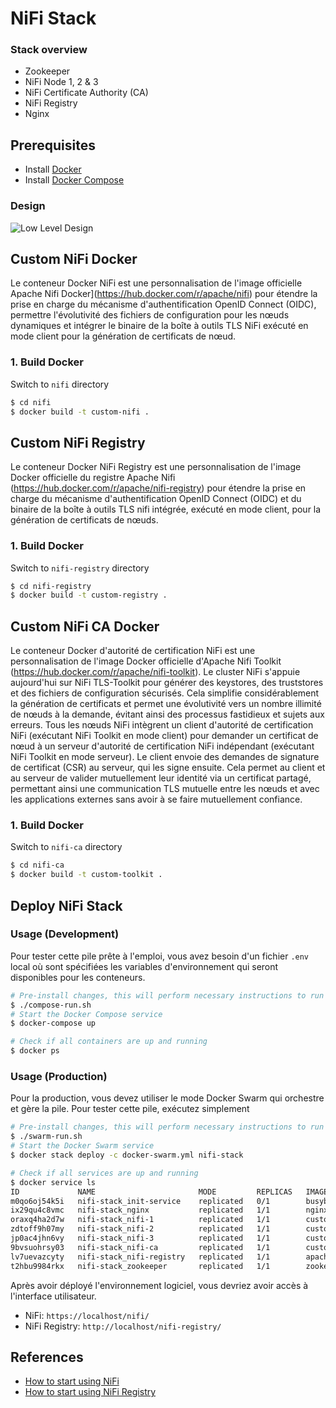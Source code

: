 # NiFi Stack

### Stack overview

* Zookeeper
* NiFi Node 1, 2 & 3
* NiFi Certificate Authority (CA)
* NiFi Registry
* Nginx

## Prerequisites
* Install [Docker](https://www.docker.com/)
* Install [Docker Compose](https://docs.docker.com/compose/install/)

### Design
![Low Level Design](./design/low-level.png)

## Custom NiFi Docker
Le conteneur Docker NiFi est une personnalisation de l'image officielle Apache Nifi Docker](https://hub.docker.com/r/apache/nifi) pour étendre la prise en charge du mécanisme d'authentification OpenID Connect (OIDC), permettre l'évolutivité des fichiers de configuration pour les nœuds dynamiques et intégrer le binaire de la boîte à outils TLS NiFi exécuté en mode client pour la génération de certificats de nœud.

### 1. Build Docker
Switch to `nifi` directory
```bash
$ cd nifi
$ docker build -t custom-nifi .
```

## Custom NiFi Registry
Le conteneur Docker NiFi Registry est une personnalisation de l'image Docker officielle du registre Apache Nifi (https://hub.docker.com/r/apache/nifi-registry) pour étendre la prise en charge du mécanisme d'authentification OpenID Connect (OIDC) et du binaire de la boîte à outils TLS nifi intégrée, exécuté en mode client, pour la génération de certificats de nœuds.

### 1. Build Docker
Switch to `nifi-registry` directory
```bash
$ cd nifi-registry
$ docker build -t custom-registry .
```

## Custom NiFi CA Docker
Le conteneur Docker d'autorité de certification NiFi est une personnalisation de l'image Docker officielle d'Apache Nifi Toolkit (https://hub.docker.com/r/apache/nifi-toolkit).
Le cluster NiFi s'appuie aujourd'hui sur NiFi TLS-Toolkit pour générer des keystores, des truststores et des fichiers de configuration sécurisés. Cela simplifie considérablement la génération de certificats et permet une évolutivité vers un nombre illimité de nœuds à la demande, évitant ainsi des processus fastidieux et sujets aux erreurs. Tous les nœuds NiFi intègrent un client d'autorité de certification NiFi (exécutant NiFi Toolkit en mode client) pour demander un certificat de nœud à un serveur d'autorité de certification NiFi indépendant (exécutant NiFi Toolkit en mode serveur). Le client envoie des demandes de signature de certificat (CSR) au serveur, qui les signe ensuite. Cela permet au client et au serveur de valider mutuellement leur identité via un certificat partagé, permettant ainsi une communication TLS mutuelle entre les nœuds et avec les applications externes sans avoir à se faire mutuellement confiance.

### 1. Build Docker
Switch to `nifi-ca` directory
```bash
$ cd nifi-ca
$ docker build -t custom-toolkit .
```

## Deploy NiFi Stack
### Usage (Development)
Pour tester cette pile prête à l'emploi, vous avez besoin d'un fichier `.env` local où sont spécifiées les variables d'environnement qui seront disponibles pour les conteneurs.

```bash
# Pre-install changes, this will perform necessary instructions to run our compose services 
$ ./compose-run.sh
# Start the Docker Compose service
$ docker-compose up
```

```bash
# Check if all containers are up and running
$ docker ps
```

### Usage (Production)
Pour la production, vous devez utiliser le mode Docker Swarm qui orchestre et gère la pile. Pour tester cette pile, exécutez simplement

```bash
# Pre-install changes, this will perform necessary instructions to run our swarm services such as creating secrets
$ ./swarm-run.sh
# Start the Docker Swarm service
$ docker stack deploy -c docker-swarm.yml nifi-stack
```

```bash
# Check if all services are up and running
$ docker service ls
ID             NAME                       MODE         REPLICAS   IMAGE                         PORTS
m0qo6oj54k5i   nifi-stack_init-service    replicated   0/1        busybox:latest
ix29qu4c8vmc   nifi-stack_nginx           replicated   1/1        nginx:1.21.6                  *:80->80/tcp, *:443->443/tcp
oraxq4ha2d7w   nifi-stack_nifi-1          replicated   1/1        custom-nifi:latest            *:30006->8443/tcp
zdtoff9h07my   nifi-stack_nifi-2          replicated   1/1        custom-nifi:latest            *:30007->8443/tcp
jp0ac4jhn6vy   nifi-stack_nifi-3          replicated   1/1        custom-nifi:latest            *:30008->8443/tcp
9bvsuohrsy03   nifi-stack_nifi-ca         replicated   1/1        custom-toolkit:latest         *:30009->9999/tcp
lv7uevazcyty   nifi-stack_nifi-registry   replicated   1/1        apache/nifi-registry:1.15.3   *:18080->18080/tcp
t2hbu9984rkx   nifi-stack_zookeeper       replicated   1/1        zookeeper:3.6.2               *:30005->2181/tcp
```

Après avoir déployé l'environnement logiciel, vous devriez avoir accès à l'interface utilisateur.
- NiFi: `https://localhost/nifi/`
- NiFi Registry: `http://localhost/nifi-registry/`


## References

- [How to start using NiFi](https://nifi.apache.org/docs/nifi-docs/html/administration-guide.html#how-to-install-and-start-nifi)
- [How to start using NiFi Registry](https://nifi.apache.org/docs/nifi-registry-docs/html/administration-guide.html#how-to-install-and-start-nifi-registry)
